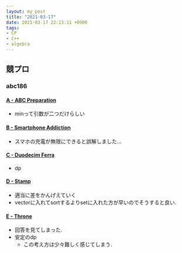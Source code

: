 ```yaml
---
layout: my_post
title: "2021-03-17"
date: 2021-03-17 22:13:11 +0900
tags:
- CP
- C++ 
- algebra
---
```

## 競プロ

### abc186

#### [A - ABC Preparation](https://atcoder.jp/contests/abc185/tasks/abc185_a)
- minって引数が二つだけらしい

#### [B - Smartphone Addiction](https://atcoder.jp/contests/abc185/tasks/abc185_b)
- スマホの充電が無限にできると誤解しました...

#### [C - Duodecim Ferra](https://atcoder.jp/contests/abc185/tasks/abc185_c)
- dp

#### [D - Stamp](https://atcoder.jp/contests/abc185/tasks/abc185_d)
- 適当に差をかんげえていく
- vectorに入れてsortするよりsetに入れた方が早いのでそうすると良い.

#### [E - Throne](https://atcoder.jp/contests/abc186/tasks/abc186_e)
- 回答を見てしまった.
- 安定のdp
	- この考え方は少々難しく感じてしまう.


